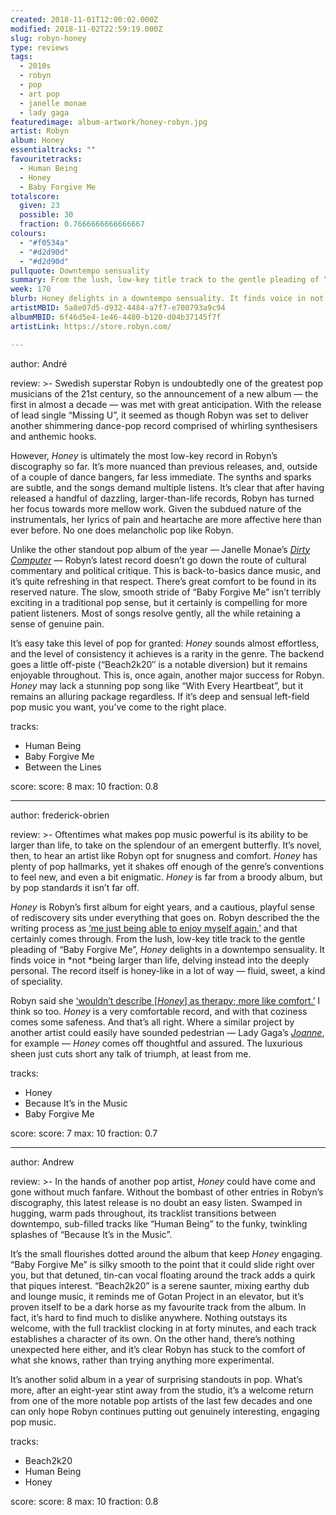 ```yaml
---
created: 2018-11-01T12:00:02.000Z
modified: 2018-11-02T22:59:19.000Z
slug: robyn-honey
type: reviews
tags:
  - 2010s
  - robyn
  - pop
  - art pop
  - janelle monae
  - lady gaga
featuredimage: album-artwork/honey-robyn.jpg
artist: Robyn
album: Honey
essentialtracks: ""
favouritetracks:
  - Human Being
  - Honey
  - Baby Forgive Me
totalscore:
  given: 23
  possible: 30
  fraction: 0.7666666666666667
colours:
  - "#f0534a"
  - "#d2d90d"
  - "#d2d90d"
pullquote: Downtempo sensuality
summary: From the lush, low-key title track to the gentle pleading of “Baby Forgive Me”, Honey delights in a downtempo sensuality. It finds voice in not being larger than life, delving instead into the deeply personal.
week: 170
blurb: Honey delights in a downtempo sensuality. It finds voice in not being larger than life, delving instead into the deeply personal.
artistMBID: 5a8e07d5-d932-4484-a7f7-e700793a9c94
albumMBID: 6f46d5e4-1e46-4480-b120-d04b37145f7f
artistLink: https://store.robyn.com/

---
```


author: André

review: >-
  Swedish superstar Robyn is undoubtedly one of the greatest pop musicians of the 21st century, so the announcement of a new album — the first in almost a decade — was met with great anticipation. With the release of lead single “Missing U”, it seemed as though Robyn was set to deliver another shimmering dance-pop record comprised of whirling synthesisers and anthemic hooks. 
  
  However, *Honey* is ultimately the most low-key record in Robyn’s discography so far. It’s more nuanced than previous releases, and, outside of a couple of dance bangers, far less immediate. The synths and sparks are subtle, and the songs demand multiple listens. It’s clear that after having released a handful of dazzling, larger-than-life records, Robyn has turned her focus towards more mellow work. Given the subdued nature of the instrumentals, her lyrics of pain and heartache are more affective here than ever before. No one does melancholic pop like Robyn.

  Unlike the other standout pop album of the year — Janelle Monae’s [*Dirty Computer*](/reviews/janelle-monae-dirty-computer/) — Robyn’s latest record doesn’t go down the route of cultural commentary and political critique. This is back-to-basics dance music, and it’s quite refreshing in that respect. There’s great comfort to be found in its reserved nature. The slow, smooth stride of “Baby Forgive Me” isn’t terribly exciting in a traditional pop sense, but it certainly is compelling for more patient listeners. Most of songs resolve gently, all the while retaining a sense of genuine pain. 
  
  It’s easy take this level of pop for granted: *Honey* sounds almost effortless, and the level of consistency it achieves is a rarity in the genre. The backend goes a little off-piste (“Beach2k20″ is a notable diversion) but it remains enjoyable throughout. This is, once again, another major success for Robyn. *Honey* may lack a stunning pop song like “With Every Heartbeat”, but it remains an alluring package regardless. If it’s deep and sensual left-field pop music you want, you’ve come to the right place.

tracks:
  - Human Being
  - ­­Baby Forgive Me
  - ­­Between the Lines

score:
  score: 8
  max: 10
  fraction: 0.8

---
author: frederick-obrien

review: >-
  Oftentimes what makes pop music powerful is its ability to be larger than life, to take on the splendour of an emergent butterfly. It’s novel, then, to hear an artist like Robyn opt for snugness and comfort. *Honey* has plenty of pop hallmarks, yet it shakes off enough of the genre’s conventions to feel new, and even a bit enigmatic. *Honey* is far from a broody album, but by pop standards it isn’t far off.

  *Honey* is Robyn’s first album for eight years, and a cautious, playful sense of rediscovery sits under everything that goes on. Robyn described the the writing process as [‘me just being able to enjoy myself again,’](https://www.standard.co.uk/go/london/music/robyn-interview-missing-u-honey-a3964066.html) and that certainly comes through. From the lush, low-key title track to the gentle pleading of “Baby Forgive Me”, *Honey* delights in a downtempo sensuality. It finds voice in *not *being larger than life, delving instead into the deeply personal. The record itself is honey-like in a lot of way — fluid, sweet, a kind of speciality.

  Robyn said she [‘wouldn’t describe [*Honey*] as therapy; more like comfort.’](https://junkee.com/robyn-interview-honey/177474) I think so too. *Honey* is a very comfortable record, and with that coziness comes some safeness. And that’s all right. Where a similar project by another artist could easily have sounded pedestrian — Lady Gaga’s [*Joanne*](/reviews/lady-gaga-joanne/), for example — *Honey* comes off thoughtful and assured. The luxurious sheen just cuts short any talk of triumph, at least from me.

tracks:
  - Honey
  - ­­Because It’s in the Music
  - ­­Baby Forgive Me

score:
  score: 7
  max: 10
  fraction: 0.7

---
author: Andrew

review: >-
  In the hands of another pop artist, *Honey* could have come and gone without much fanfare. Without the bombast of other entries in Robyn’s discography, this latest release is no doubt an easy listen. Swamped in hugging, warm pads throughout, its tracklist transitions between downtempo, sub-filled tracks like “Human Being” to the funky, twinkling splashes of “Because It’s in the Music”.

  It’s the small flourishes dotted around the album that keep *Honey* engaging. “Baby Forgive Me” is silky smooth to the point that it could slide right over you, but that detuned, tin-can vocal floating around the track adds a quirk that piques interest. “Beach2k20” is a serene saunter, mixing earthy dub and lounge music, it reminds me of Gotan Project in an elevator, but it’s proven itself to be a dark horse as my favourite track from the album. In fact, it’s hard to find much to dislike anywhere. Nothing outstays its welcome, with the full tracklist clocking in at forty minutes, and each track establishes a character of its own. On the other hand, there’s nothing unexpected here either, and it’s clear Robyn has stuck to the comfort of what she knows, rather than trying anything more experimental.

  It’s another solid album in a year of surprising standouts in pop. What’s more, after an eight-year stint away from the studio, it’s a welcome return from one of the more notable pop artists of the last few decades and one can only hope Robyn continues putting out genuinely interesting, engaging pop music.

tracks:
  - Beach2k20
  - ­­Human Being
  - ­­Honey
  
score:
  score: 8
  max: 10
  fraction: 0.8
